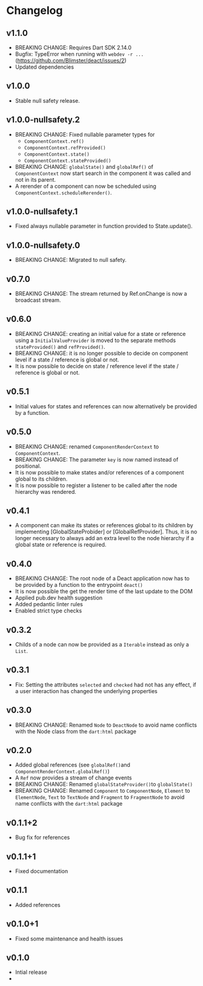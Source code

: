# Changelog

## v1.1.0

- BREAKING CHANGE: Requires Dart SDK 2.14.0
- Bugfix: TypeError when running with `webdev -r ...` (https://github.com/Blimster/deact/issues/2)
- Updated dependencies

## v1.0.0

- Stable null safety release.

## v1.0.0-nullsafety.2

- BREAKING CHANGE: Fixed nullable parameter types for 
  - `ComponentContext.ref()`
  - `ComponentContext.refProvided()`
  - `ComponentContext.state()`
  - `ComponentContext.stateProvided()`
- BREAKING CHANGE: `globalState()` and `globalRef()` of `ComponentContext` now start search in the component it was called and not in its parent.
- A rerender of a component can now be scheduled using `ComponentContext.scheduleRerender()`.

## v1.0.0-nullsafety.1

- Fixed always nullable parameter in function provided to State.update().

## v1.0.0-nullsafety.0

- BREAKING CHANGE: Migrated to null safety.

## v0.7.0

- BREAKING CHANGE: The stream returned by Ref.onChange is now a broadcast stream.

## v0.6.0

-   BREAKING CHANGE: creating an initial value for a state or reference using a `InitialValueProvider` is moved to the separate methods `stateProvided()` and `refProvided()`.
-   BREAKING CHANGE: it is no longer possible to decide on component level if a state / reference is global or not.
-   It is now possible to decide on state / reference level if the state / reference is global or not.

## v0.5.1

-   Initial values for states and references can now alternatively be provided by a function.

## v0.5.0

-   BREAKING CHANGE: renamed `ComponentRenderContext` to `ComponentContext`.
-   BREAKING CHANGE: The parameter `key` is now named instead of positional.
-   It is now possible to make states and/or references of a component global to its children.
-   It is now possible to register a listener to be called after the node hierarchy was rendered.

## v0.4.1

-   A component can make its states or references global to its children by implementing [GlobalStateProbider] or [GlobalRefProvider]. Thus, it is no longer necessary to always add an extra level to the node hierarchy if a global state or reference is required.

## v0.4.0

-   BREAKING CHANGE: The root node of a Deact application now has to be provided by a function to the entrypoint `deact()`
-   It is now possible the get the render time of the last update to the DOM
-   Applied pub.dev health suggestion
-   Added pedantic linter rules
-   Enabled strict type checks

## v0.3.2

-   Childs of a node can now be provided as a `Iterable` instead as only a `List`.

## v0.3.1

-   Fix: Setting the attributes `selected` and `checked` had not has any effect, if a user interaction has changed the underlying properties

## v0.3.0

-   BREAKING CHANGE: Renamed `Node` to `DeactNode` to avoid name conflicts with the Node class from the `dart:html` package

## v0.2.0

-   Added global references (see `globalRef()`and `ComponentRenderContext.globalRef()`)
-   A `Ref` now provides a stream of change events
-   BREAKING CHANGE: Renamed `globalStateProvider()`to `globalState()`
-   BREAKING CHANGE: Renamed `Component` to `ComponentNode`, `Element` to `ElementNode`, `Text` to `TextNode` and `Fragment` to `FragmentNode` to avoid name conflicts with the `dart:html` package

## v0.1.1+2

-   Bug fix for references

## v0.1.1+1

-   Fixed documentation

## v0.1.1

-   Added references

## v0.1.0+1

-   Fixed some maintenance and health issues

## v0.1.0

-   Intial release
-
